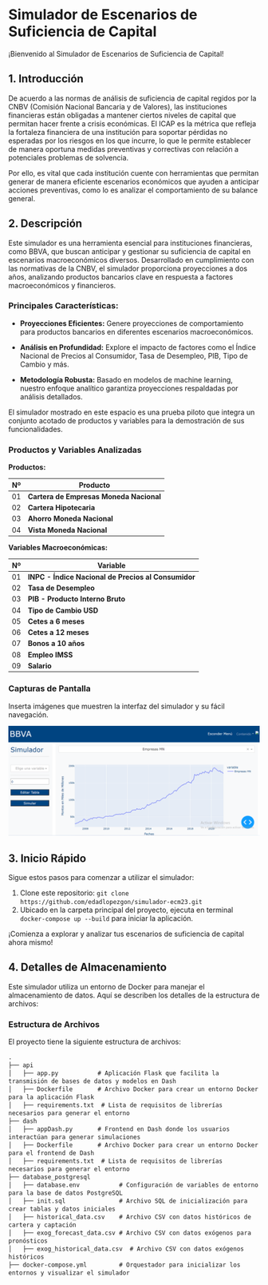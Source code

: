 # Simulador de Escenarios de Suficiencia de Capital

¡Bienvenido al Simulador de Escenarios de Suficiencia de Capital!

## 1. Introducción

De acuerdo a las normas de análisis de suficiencia de capital regidos por la CNBV (Comisión Nacional Bancaria y de Valores), las instituciones financieras están obligadas a mantener ciertos niveles de capital que permitan hacer frente a crisis económicas. El ICAP es la métrica que refleja la fortaleza financiera de una institución para soportar pérdidas no esperadas por los riesgos en los que incurre, lo que le permite establecer de manera oportuna medidas preventivas y correctivas con relación a potenciales problemas de solvencia.

Por ello, es vital que cada institución cuente con herramientas que permitan generar de manera eficiente escenarios económicos que ayuden a anticipar acciones preventivas, como lo es analizar el comportamiento de su balance general.

## 2. Descripción

Este simulador es una herramienta esencial para instituciones financieras, como BBVA, que buscan anticipar y gestionar su suficiencia de capital en escenarios macroeconómicos diversos. Desarrollado en cumplimiento con las normativas de la CNBV, el simulador proporciona proyecciones a dos años, analizando productos bancarios clave en respuesta a factores macroeconómicos y financieros.

### Principales Características:

- **Proyecciones Eficientes:** Genere proyecciones de comportamiento para productos bancarios en diferentes escenarios macroeconómicos.
  
- **Análisis en Profundidad:** Explore el impacto de factores como el Índice Nacional de Precios al Consumidor, Tasa de Desempleo, PIB, Tipo de Cambio y más.

- **Metodología Robusta:** Basado en modelos de machine learning, nuestro enfoque analítico garantiza proyecciones respaldadas por análisis detallados.

El simulador mostrado en este espacio es una prueba piloto que integra un conjunto acotado de productos y variables para la demostración de sus funcionalidades.

### Productos y Variables Analizadas

**Productos:**

| Nº | Producto                               |
|---|----------------------------------------|
| 01 | **Cartera de Empresas Moneda Nacional**   |
| 02 | **Cartera Hipotecaria**                   |
| 03 | **Ahorro Moneda Nacional**                 |
| 04 | **Vista Moneda Nacional**                  |

**Variables Macroeconómicas:**

| Nº | Variable                 |
|---|--------------------------|
| 01 | **INPC - Índice Nacional de Precios al Consumidor** |
| 02 | **Tasa de Desempleo**        |
| 03 | **PIB - Producto Interno Bruto** |
| 04 | **Tipo de Cambio USD**      |
| 05 | **Cetes a 6 meses**         |
| 06 | **Cetes a 12 meses**        |
| 07 | **Bonos a 10 años**          |
| 08 | **Empleo IMSS**             |
| 09 | **Salario**                 |

### Capturas de Pantalla

Inserta imágenes que muestren la interfaz del simulador y su fácil navegación.

![Front](Front.png)

## 3. Inicio Rápido

Sigue estos pasos para comenzar a utilizar el simulador:

1. Clone este repositorio: `git clone https://github.com/edadlopezgon/simulador-ecm23.git`
2. Ubicado en la carpeta principal del proyecto, ejecuta en terminal `docker-compose up --build` para iniciar la aplicación.

¡Comienza a explorar y analizar tus escenarios de suficiencia de capital ahora mismo!

## 4. Detalles de Almacenamiento

Este simulador utiliza un entorno de Docker para manejar el almacenamiento de datos. Aquí se describen los detalles de la estructura de archivos:

### Estructura de Archivos

El proyecto tiene la siguiente estructura de archivos:

```plaintext
.
├── api
│   ├── app.py           # Aplicación Flask que facilita la transmisión de bases de datos y modelos en Dash
│   ├── Dockerfile       # Archivo Docker para crear un entorno Docker para la aplicación Flask
│   ├── requirements.txt  # Lista de requisitos de librerías necesarios para generar el entorno
├── dash
│   ├── appDash.py       # Frontend en Dash donde los usuarios interactúan para generar simulaciones
│   ├── Dockerfile       # Archivo Docker para crear un entorno Docker para el frontend de Dash
│   ├── requirements.txt  # Lista de requisitos de librerías necesarios para generar el entorno
├── database_postgresql
│   ├── database.env           # Configuración de variables de entorno para la base de datos PostgreSQL
│   ├── init.sql               # Archivo SQL de inicialización para crear tablas y datos iniciales
│   ├── historical_data.csv    # Archivo CSV con datos históricos de cartera y captación
│   ├── exog_forecast_data.csv # Archivo CSV con datos exógenos para pronósticos
│   ├── exog_historical_data.csv  # Archivo CSV con datos exógenos históricos
├── docker-compose.yml         # Orquestador para inicializar los entornos y visualizar el simulador


